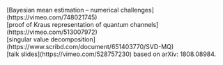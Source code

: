 <p>[Bayesian mean estimation – numerical challenges](https://vimeo.com/748021745)<br>
[proof of Kraus representation of quantum channels](https://vimeo.com/513007972)<br>
[singular value decomposition](https://www.scribd.com/document/651403770/SVD-MQ)<br>
[talk slides](https://vimeo.com/528757230) based on arXiv: 1808.08984.</p>
